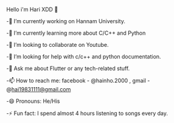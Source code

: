 Hello i'm Hari XDD 👋 

-🔭 I’m currently working on Hannam University.

-🌱 I’m currently learning more about C/C++ and Python

-👯 I’m looking to collaborate on Youtube.

-🤔 I’m looking for help with c/c++ and python documentation.

-💬 Ask me about Flutter or any tech-related stuff.

-📫 How to reach me: facebook - @hainho.2000 , gmail - @hai19831111@gmail.com

-😄 Pronouns: He/His

-⚡ Fun fact: I spend almost 4 hours listening to songs every day.

